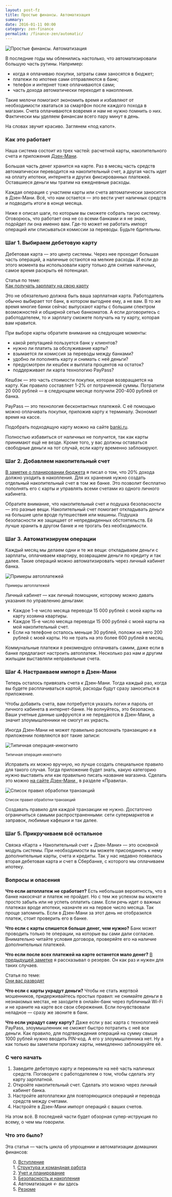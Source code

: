 ```yaml
---
layout: post-fz
title: Простые финансы. Автоматизация
summary: 
date: 2016-01-11 00:00
category: zen-finance
permalink: /finance-zen/automatic/
---
```


![Простые финансы. Автоматизация](/images/posts/FZ-cover-4.png)

В последние годы мы обленились настолько, что автоматизировали большую часть рутины. Например: 
* когда я оплачиваю покупки, затраты сами заносятся в бюджет;
* платежи по ипотеке сами отправляются в банк;
* телефон и интернет тоже оплачиваются сами;
* часть дохода автоматически переходит в накопления.

Такие мелочи помогают экономить время и избавляют от необходимости хвататься за смартфон после каждого похода в магазин. Счета оплачиваются вовремя и нам не нужно помнить о них. Фактически мы уделяем финансам всего пару минут в день. 

На словах звучит красиво. Заглянем «под капот».

### Как это работает
Наша система состоит из трех частей: расчетной карты, накопительного счета и приложения <a href="https://zenmoney.ru" target="_blank">Дзен-Мани</a>.

Большая часть денег хранится на карте. Раз в месяц часть средств автоматически переводится на накопительный счет, а другая часть идет на оплату ипотеки, интернета и других фиксированных платежей. Оставшиеся деньги мы тратим на ежедневные расходы. 

Каждая операция с участием карты или счета автоматически заносится в Дзен-Мани. Всё, что нам остается — это вести учет наличных средств и подводить итоги в конце месяца. 

Ниже я описал шаги, по которым вы сможете собрать такую систему. Оговорюсь, что работает она не со всеми банками и я не знаю, подойдет ли она именно вам. Где-то может не работать импорт операций или списываться комиссии за переводы. Будьте бдительны.

### Шаг 1. Выбираем дебетовую карту
Дебетовая карта — это центр системы. Через нее проходит большая часть операций, а наличные остаются на мелкие расходы. И если до этого момента вы использовали карту только для снятия наличных, самое время раскрыть её потенциал.

<div class="note">Статья по теме:<br><a href="https://journal.tinkoff.ru/zp2black/" target="_blank">Как получать зарплату на свою карту</a></div>

Это не обязательно должна быть ваша зарплатная карта. Работодатель обычно выбирает тот банк, в котором выгоднее ему, а не вам. В то же время многие банки сейчас выпускают карты с большим спектром возможностей и обширной сетью банкоматов. А если договоритесь с работодателем, то и зарплату сможете получать на ту карту, которая вам нравится. 

При выборе карты обратите внимание на следующие моменты: 
 * какой репутацией пользуется банк у клиентов?
 * нужно ли платить за обслуживание карты?
 * взымается ли комиссия за переводы между банками?
 * удобно ли пополнять карту и снимать с неё деньги? 
 * предусмотрен ли кешбек и выплата процентов на остаток?
 * поддерживает ли карта технологию PayPass? 

Кешбэк — это часть стоимости покупки, которая возвращается на карту. Как правило составляет 1-2% от потраченной суммы. Потратили 20&nbsp;000 рублей — в следующем месяце получили 200-400 рублей от банка.

PayPass — это технология бесконтактных платежей. С её помощью можно оплачивать покупки, приложив карту к терминалу. Экономит время на кассе.

Подобрать подходящую карту можно на сайте <a href="http://www.banki.ru/products/debitcards/catalogue/luchshaya_debetovaya_karta/" target="_blank">banki.ru</a>. 

Полностью избавиться от наличных не получится, так как карты принимают ещё не везде. Кроме того, у вас должны оставаться свободные деньги на тот случай, если карту временно заблокируют.

### Шаг 2. Добавляем накопительный счет
<a href="/finance-zen/planning/" target="_blank">В заметке о планировании бюджета</a> я писал о том, что 20% дохода должно уходить в накопления. Для их хранения нужно создать отдельный накопительный счет в том же банке. Это позволит бесплатно пополнять его с карты и управлять всеми счетами из одного личного кабинета.

Обратите внимание, что накопительный счет и подушка безопасности — это разные вещи. Накопительный счет помогает откладывать деньги на большие цели вроде путешествия или машины. Подушка безопасности же защищает от непредвиденных обстоятельств. Её лучше хранить в другом банке и не трогать без необходимости.

### Шаг 3. Автоматизируем операции
Каждый месяц мы делаем одни и те же вещи: откладываем деньги с зарплаты, оплачиваем квартиру, возвращаем деньги по кредиту и так далее. Такие операций можно автоматизировать через личный кабинет банка. 

![Примеры автоплатежей](/images/posts/FZ-autopay.png)

<sub>Примеры автоплатежей</sub>

Личный кабинет — как личный помощник, которому можно давать указания по управлению деньгами:
* Каждое 1-е число месяца переводи 15&nbsp;000 рублей с моей карты на карту хозяина квартиры.
* Каждое 15-е число месяца переводи 15&nbsp;000 рублей с моей карты на мой накопительный счет.
* Если на телефоне осталось меньше 30 рублей, положи на него 200 рублей с моей карты. Но не трать на это более 600 рублей в месяц.

Коммунальные платежи я рекомендую оплачивать самим, даже если в банке предлагают настроить автоплатеж. Несколько раз нам и другим жильцам выставляли неправильные счета.

### Шаг 4. Настраиваем импорт в Дзен-Мани
Теперь осталось привязать счета к Дзен-Мани. Тогда каждый раз, когда вы будете расплачиваться картой, расходы будут сразу заноситься в приложение.

Чтобы добавить счета, вам потребуется указать логин и пароль от личного кабинета в интернет-банке. Не волнуйтесь, это безопасно. Ваши учетные данные шифруются и не передаются в Дзен-Мани, а значит злоумышленники не смогут их украсть.

Иногда Дзен-Мани не может правильно распознать транзакцию и в приложении появляются вот такие записи:

![Типичная операция-инкогнито](/images/posts/FZ-Incognito-1.png)

<sub>Типичная операция-инкогнито</sub>

Исправить их можно вручную, но лучше создать специальное правило для такого случая. Тогда приложение будет знать, какую категорию нужно выставить или как правильно писать название магазина. Сделать это можно <a href="https://zenmoney.ru" target="_blank"> на сайте Дзен-Мани </a>, в разделе «Правила».

![Список правил обработки транзакций](/images/posts/FZ-Incognito-2.png)

<sub>Список правил обработки транзакций</sub>

Создавать правило для каждой транзакции не нужно. Достаточно ограничиться самыми распространенными: сети супермаркетов и заправок, любимые кафешки и так далее.

### Шаг 5. Прикручиваем всё остальное
Связка «Карта + Накопительный счет + Дзен-Мани» — это основной модуль системы. При необходимости вы можете присоединить к нему дополнительные карты, счета и кредиты. Так у нас недавно появилась вторая дебетовая карта и счет в Сбербанке, с которого мы оплачиваем ипотеку.

### Вопросы и опасения
**Что если автоплатеж не сработает?** Есть небольшая вероятность, что в банке накосячат и платеж не пройдет. Но с тем же успехом вы можете просто забыть или не успеть оплатить сами. Если речь идет о важных платежах вроде ипотеки, назначте их на первое число месяца. Так проще запомнить. Если в Дзен-Мани за этот день не отобразился платеж, стоит проверить его в банке.

**Что если с карты спишется больше денег, чем нужно?** Банк может проводить только те операции, на которые вы сами дали согласие. Внимательно читайте условия договора, проверяйте его на наличие дополнительных платежей.

**Что если после всех платежей на карте останется мало денег?** <a href="/finance-zen/safe/" target="_blank"> В предыдущей заметке</a> я рассказывал о резерве. Он как раз и нужен для таких случаев. 

<div class="note">Статья по теме:<br><a href="https://journal.tinkoff.ru/selected/fraud/" target="_blank"> Они вас разводят</a></div>

**Что если с карты украдут деньги?** Чтобы не стать жертвой мошенников, придерживайтесь простых правил: не снимайте деньги в незнакомых местах, не заходите в онлайн-банк через публичный Wi-Fi и не храните на карте все свои сбережения. Если почувствовали неладное — сразу же звоните в банк.

**Что если украдут саму карту?** Даже если у вас карта с технологией PayPass, злоумышленник не сможет быстро потратить с неё все деньги. Как правило, для подтверждения операций на сумму свыше 1000 рублей нужно вводить PIN-код. А его у злоумышленника нет. Ну а как только вы заметили пропажу карты, немедленно заблокируйте её.


### С чего начать
1. Заведите дебетовую карту и перекиньте на неё часть наличных средств. Поговорите с работодателем о том, чтобы сделать эту карту зарплатной.
2. Откройте накопительный счет. Сделать это можно через личный кабинет банка.
3. Настройте автоплатежи для повторяющихся операций и перевода средств между счетами.
4. Настройте в Дзен-Мани импорт операций с ваших счетов. 

На этом всё. В последней части будет обзорная супер-иструкция по всему, о чем мы говорили.

<!--Содержание цикла-->
<div class="post p0 p-responsive wrap intro-fz">
<h3>Что это было?</h3>
<p>Эта статья — часть цикла об упрощении и автоматизации домашних финансов:</p>
<ol>
  0. <a href="/finance-zen/">Вступление</a><br>
  1. <a href="/finance-zen/structure/">Структура и командная работа</a><br>
  2. <a href="/finance-zen/planning/">Учет и планирование</a><br>
  3. <a href="/finance-zen/safe/">Безопасность и накопления</a><br>
  4. Автоматизация <i>← вы здесь</i><br>
  5. <a href="/finance-zen/summary/"> Резюме </a>
</ol>
</div>